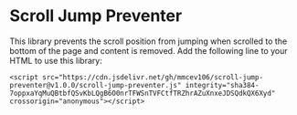 # Scroll Jump Preventer
This library prevents the scroll position from jumping when scrolled to the bottom of the page and content is removed.  Add the following line to your HTML to use this library:

```
<script src="https://cdn.jsdelivr.net/gh/mmcev106/scroll-jump-preventer@v1.0.0/scroll-jump-preventer.js" integrity="sha384-7oppxaYqMuQBtbfQSvKbLQgB6O0nrTFWSnTVFCtfTRZhrAZuXnxeJDSQdkQX6Xyd" crossorigin="anonymous"></script>
```
